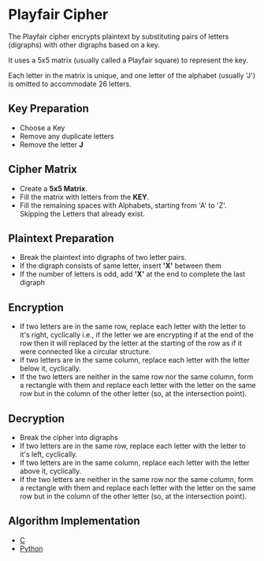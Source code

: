 # Playfair Cipher

The Playfair cipher encrypts plaintext by substituting pairs of letters (digraphs) with other digraphs based on a key.

It uses a 5x5 matrix (usually called a Playfair square) to represent the key.

Each letter in the matrix is unique, and one letter of the alphabet (usually 'J') is omitted to accommodate 26 letters.

## Key Preparation

-   Choose a Key
-   Remove any duplicate letters
-   Remove the letter **J**

## Cipher Matrix

-   Create a **5x5 Matrix**.
-   Fill the matrix with letters from the **KEY**.
-   Fill the remaining spaces with Alphabets, starting from 'A' to 'Z'. Skipping the Letters that already exist.

## Plaintext Preparation

-   Break the plaintext into digraphs of two letter pairs.
-   If the digraph consists of same letter, insert **'X'** between them
-   If the number of letters is odd, add **'X'** at the end to complete the last digraph

## Encryption

-   If two letters are in the same row, replace each letter with the letter to it's right, cyclically i.e., if the letter we are encrypting if at the end of the row then it will replaced by the letter at the starting of the row as if it were connected like a circular structure.
-   If two letters are in the same column, replace each letter with the letter below it, cyclically.
-   If the two letters are neither in the same row nor the same column, form a rectangle with them and replace each letter with the letter on the same row but in the column of the other letter (so, at the intersection point).

## Decryption

-   Break the cipher into digraphs
-   If two letters are in the same row, replace each letter with the letter to it's left, cyclically.
-   If two letters are in the same column, replace each letter with the letter above it, cyclically.
-   If the two letters are neither in the same row nor the same column, form a rectangle with them and replace each letter with the letter on the same row but in the column of the other letter (so, at the intersection point).

## Algorithm Implementation

-   [C](../../../algorithms/substitution-cipher/digraph-substitution-cipher/playfair-cipher/main.c)
-   [Python](../../../algorithms/substitution-cipher/digraph-substitution-cipher/playfair-cipher/main.py)

